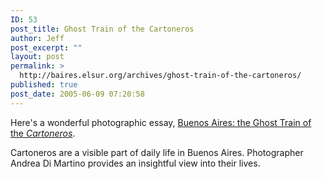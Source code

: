 ```yaml
---
ID: 53
post_title: Ghost Train of the Cartoneros
author: Jeff
post_excerpt: ""
layout: post
permalink: >
  http://baires.elsur.org/archives/ghost-train-of-the-cartoneros/
published: true
post_date: 2005-06-09 07:20:58
---
```

Here's a  wonderful photographic essay, <a href="http://www.worldpress.org/photo_essays/cartoneros/">Buenos Aires: the Ghost Train of the <em>Cartoneros</em></a>.

Cartoneros are a visible part of daily life in Buenos Aires. Photographer Andrea Di Martino provides an insightful view into their lives.